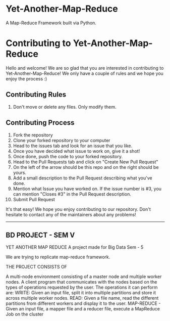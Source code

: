 # Yet-Another-Map-Reduce
A Map-Reduce Framework built via Python.

# Contributing to Yet-Another-Map-Reduce
Hello and welcome! We are so glad that you are interested in contributing to Yet-Another-Map-Reduce!
We only have a couple of rules and we hope you enjoy the process :)

## Contributing Rules
1. Don't move or delete any files. Only modify them.

## Contributing Process
1. Fork the repository
2. Clone your forked repository to your computer
3. Head to the issues tab and look for an issue that you like.
4. Once you have decided what issue to work on, give it a shot!
5. Once done, push the code to your forked repository.
6. Head to the Pull Requests tab and click on "Create New Pull Request"
7. On the left of the arrow should be this repo and on the right should be yours.
8. Add a small description to the Pull Request describing what you've done.
9. Mention what Issue you have worked on. If the issue number is #3, you can mention "Closes #3" in the Pull Request description.
10. Submit Pull Request

It's that easy! We hope you enjoy contributing to our repository. Don't hesitate to contact any of the maintainers about any problems!

---

## BD PROJECT - SEM V
YET ANOTHER MAP REDUCE 
A project made for Big Data Sem - 5

We are trying to replicate map-reduce framework.

THE PROJECT CONSISTS OF

A multi-node environment consisting of a master node and multiple worker nodes.
A client program that communicates with the nodes based on the types of operations requested by the user. The operations it can perform are:
WRITE: Given an input file, split it into multiple partitions and store it across multiple worker nodes.
READ: Given a file name, read the different partitions from different workers and display it to the user.
MAP-REDUCE - Given an input file, a mapper file and a reducer file, execute a MapReduce Job on the cluster
